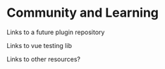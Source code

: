 # Community and Learning

Links to a future plugin repository

Links to vue testing lib

Links to other resources?
